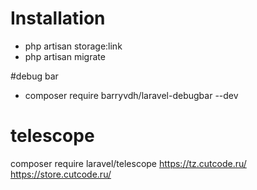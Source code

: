 # Installation
 - php artisan storage:link
 - php artisan migrate

#debug bar
 - composer require barryvdh/laravel-debugbar --dev
# telescope
composer require laravel/telescope
https://tz.cutcode.ru/
https://store.cutcode.ru/
